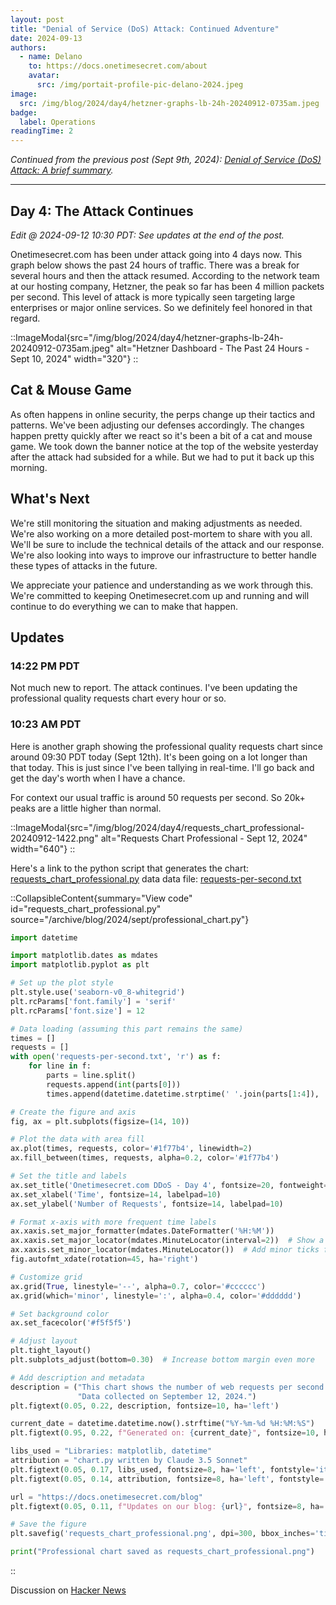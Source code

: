 ```yaml
---
layout: post
title: "Denial of Service (DoS) Attack: Continued Adventure"
date: 2024-09-13
authors:
  - name: Delano
    to: https://docs.onetimesecret.com/about
    avatar:
      src: /img/portait-profile-pic-delano-2024.jpeg
image:
  src: /img/blog/2024/day4/hetzner-graphs-lb-24h-20240912-0735am.jpeg
badge:
  label: Operations
readingTime: 2
---
```


_Continued from the previous post (Sept 9th, 2024): [Denial of Service (DoS) Attack: A brief summary](/blog/2024-09-09-denial-of-service)._

---


## Day 4: The Attack Continues

_Edit @ 2024-09-12 10:30 PDT: See updates at the end of the post._

Onetimesecret.com has been under attack going into 4 days now. This graph below shows the past 24 hours of traffic. There was a break for several hours and then the attack resumed. According to the network team at our hosting company, Hetzner, the peak so far has been 4 million packets per second. This level of attack is more typically seen targeting large enterprises or major online services. So we definitely feel honored in that regard.

::ImageModal{src="/img/blog/2024/day4/hetzner-graphs-lb-24h-20240912-0735am.jpeg" alt="Hetzner Dashboard - The Past 24 Hours - Sept 10, 2024" width="320"}
::

## Cat & Mouse Game

As often happens in online security, the perps change up their tactics and patterns. We've been adjusting our defenses accordingly. The changes happen pretty quickly after we react so it's been a bit of a cat and mouse game. We took down the banner notice at the top of the website yesterday after the attack had subsided for a while. But we had to put it back up this morning.

## What's Next

We're still monitoring the situation and making adjustments as needed. We're also working on a more detailed post-mortem to share with you all. We'll be sure to include the technical details of the attack and our response. We're also looking into ways to improve our infrastructure to better handle these types of attacks in the future.

We appreciate your patience and understanding as we work through this. We're committed to keeping Onetimesecret.com up and running and will continue to do everything we can to make that happen.

## Updates

### 14:22 PM PDT

Not much new to report. The attack continues. I've been updating the professional quality requests chart every hour or so.


### 10:23 AM PDT

Here is another graph showing the professional quality requests chart since around 09:30 PDT today (Sept 12th). It's been going on a lot longer than that today. This is just since I've been tallying in real-time. I'll go back and get the day's worth when I have a chance.

For context our usual traffic is around 50 requests per second. So 20k+ peaks are a little higher than normal.

::ImageModal{src="/img/blog/2024/day4/requests_chart_professional-20240912-1422.png" alt="Requests Chart Professional - Sept 12, 2024" width="640"}
::

Here's a link to the python script that generates the chart: [requests_chart_professional.py](/archive/blog/2024/sept/professional_chart.py) data data file: [requests-per-second.txt](/archive/blog/2024/sept/requests-per-second.txt)

::CollapsibleContent{summary="View code" id="requests_chart_professional.py" source="/archive/blog/2024/sept/professional_chart.py"}

```python
import datetime

import matplotlib.dates as mdates
import matplotlib.pyplot as plt

# Set up the plot style
plt.style.use('seaborn-v0_8-whitegrid')
plt.rcParams['font.family'] = 'serif'
plt.rcParams['font.size'] = 12

# Data loading (assuming this part remains the same)
times = []
requests = []
with open('requests-per-second.txt', 'r') as f:
    for line in f:
        parts = line.split()
        requests.append(int(parts[0]))
        times.append(datetime.datetime.strptime(' '.join(parts[1:4]), '%b %d %H:%M:%S'))

# Create the figure and axis
fig, ax = plt.subplots(figsize=(14, 10))

# Plot the data with area fill
ax.plot(times, requests, color='#1f77b4', linewidth=2)
ax.fill_between(times, requests, alpha=0.2, color='#1f77b4')

# Set the title and labels
ax.set_title('Onetimesecret.com DDoS - Day 4', fontsize=20, fontweight='bold', pad=20)
ax.set_xlabel('Time', fontsize=14, labelpad=10)
ax.set_ylabel('Number of Requests', fontsize=14, labelpad=10)

# Format x-axis with more frequent time labels
ax.xaxis.set_major_formatter(mdates.DateFormatter('%H:%M'))
ax.xaxis.set_major_locator(mdates.MinuteLocator(interval=2))  # Show a label every 2 minutes
ax.xaxis.set_minor_locator(mdates.MinuteLocator())  # Add minor ticks for every minute
fig.autofmt_xdate(rotation=45, ha='right')

# Customize grid
ax.grid(True, linestyle='--', alpha=0.7, color='#cccccc')
ax.grid(which='minor', linestyle=':', alpha=0.4, color='#dddddd')

# Set background color
ax.set_facecolor('#f5f5f5')

# Adjust layout
plt.tight_layout()
plt.subplots_adjust(bottom=0.30)  # Increase bottom margin even more

# Add description and metadata
description = ("This chart shows the number of web requests per second over a 40 minute span.\n"
               "Data collected on September 12, 2024.")
plt.figtext(0.05, 0.22, description, fontsize=10, ha='left')

current_date = datetime.datetime.now().strftime("%Y-%m-%d %H:%M:%S")
plt.figtext(0.95, 0.22, f"Generated on: {current_date}", fontsize=10, ha='right')

libs_used = "Libraries: matplotlib, datetime"
attribution = "chart.py written by Claude 3.5 Sonnet"
plt.figtext(0.05, 0.17, libs_used, fontsize=8, ha='left', fontstyle='italic')
plt.figtext(0.05, 0.14, attribution, fontsize=8, ha='left', fontstyle='italic', color='blue')

url = "https://docs.onetimesecret.com/blog"
plt.figtext(0.05, 0.11, f"Updates on our blog: {url}", fontsize=8, ha='left')

# Save the figure
plt.savefig('requests_chart_professional.png', dpi=300, bbox_inches='tight')

print("Professional chart saved as requests_chart_professional.png")
```

::


Discussion on [Hacker News](https://news.ycombinator.com/item?id=41525025)
